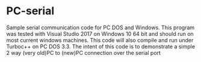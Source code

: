 # PC-serial
Sample serial communication code for PC DOS and Windows.  This program was tested with Visual Studio 2017 on Windows 10 64 bit and should run on most current windows machines.  This code will also compile and run under Turboc++ on PC DOS 3.3.  The intent of this code is to demonstrate a simple 2 way (very old)PC to (new)PC connection over the serial port
